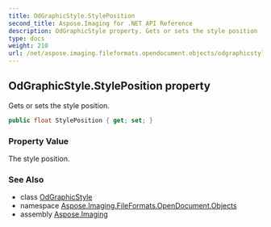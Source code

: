 ```yaml
---
title: OdGraphicStyle.StylePosition
second_title: Aspose.Imaging for .NET API Reference
description: OdGraphicStyle property. Gets or sets the style position
type: docs
weight: 210
url: /net/aspose.imaging.fileformats.opendocument.objects/odgraphicstyle/styleposition/
---
```

## OdGraphicStyle.StylePosition property

Gets or sets the style position.

```csharp
public float StylePosition { get; set; }
```

### Property Value

The style position.

### See Also

* class [OdGraphicStyle](../)
* namespace [Aspose.Imaging.FileFormats.OpenDocument.Objects](../../odgraphicstyle/)
* assembly [Aspose.Imaging](../../../)


